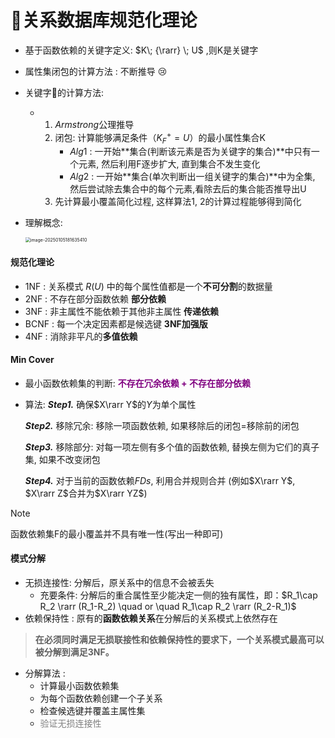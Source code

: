 # 🔗关系数据库规范化理论

- 基于函数依赖的关键字定义: $K\; {\rarr} \; U$ ,则K是关键字
- 属性集闭包的计算方法 : 不断推导 :cry: 

- 关键字:key:的计算方法: 

  - 1. $Armstrong$公理推导
    2. 闭包: 计算能够满足条件$（K_F^+ = U）$的最小属性集合K
       - $Alg1$ : 一开始**集合(判断该元素是否为关键字的集合)**中只有一个元素, 然后利用F逐步扩大, 直到集合不发生变化
       - $Alg2$ : 一开始**集合(单次判断出一组关键字的集合)**中为全集, 然后尝试除去集合中的每个元素,看除去后的集合能否推导出U
    3. 先计算最小覆盖简化过程, 这样算法1, 2的计算过程能够得到简化

- 理解概念:

  <img src="C:\Users\Jsissosix\AppData\Roaming\Typora\typora-user-images\image-20250105181635410.png" alt="image-20250105181635410" style="zoom: 50%; margin-left: 0;" />

#### 规范化理论

- 1NF : 关系模式 $R(U)$ 中的每个属性值都是一个**不可分割**的数据量
- 2NF : 不存在部分函数依赖 **部分依赖**
- 3NF : 非主属性不能依赖于其他非主属性 **传递依赖**
- BCNF : 每一个决定因素都是候选键 **3NF加强版**
- 4NF : 消除非平凡的**多值依赖**

#### Min Cover

- 最小函数依赖集的判断: <font color='purple'>**不存在冗余依赖 + 不存在部分依赖**</font>

- 算法:
  ***Step1.*** 确保$X\rarr Y$的$Y$为单个属性
  
  ***Step2.*** 移除冗余: 移除一项函数依赖, 如果移除后的闭包=移除前的闭包 
  
  ***Step3.*** 移除部分: 对每一项左侧有多个值的函数依赖, 替换左侧为它们的真子集, 如果不改变闭包
  
  ***Step4.*** 对于当前的函数依赖$FDs$, 利用合并规则合并 (例如$X\rarr Y$, $X\rarr Z$合并为$X\rarr YZ$)

> [!NOTE]
>
> 函数依赖集F的最小覆盖并不具有唯一性(写出一种即可)

#### 模式分解

- 无损连接性: 分解后，原关系中的信息不会被丢失
  - 充要条件: 分解后的重合属性至少能决定一侧的独有属性，即：$R_1\cap R_2 \rarr (R_1-R_2) \quad or \quad R_1\cap R_2 \rarr (R_2-R_1)$
- 依赖保持性 : 原有的**函数依赖关系**在分解后的关系模式上依然存在

> **在必须同时满足无损联接性和依赖保持性的要求下，一个关系模式最高可以被分解到满足3NF。**

- 分解算法 : 
  - 计算最小函数依赖集
  - 为每个函数依赖创建一个子关系
  - 检查候选键并覆盖主属性集
  - <font color='gray'>验证无损连接性</font>
